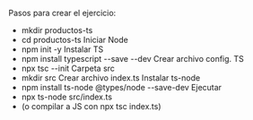 Pasos para crear el ejercicio:
- mkdir productos-ts
- cd productos-ts
Iniciar Node
- npm init -y
Instalar TS
- npm install typescript --save --dev
Crear archivo config. TS
- npx tsc --init
Carpeta src
- mkdir src
Crear archivo index.ts
Instalar ts-node
- npm install ts-node @types/node --save-dev
Ejecutar
- npx ts-node src/index.ts
- (o compilar a JS con npx tsc index.ts)
